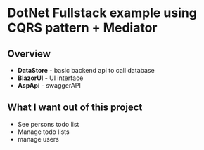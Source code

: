 # DotNet Fullstack example using CQRS pattern + Mediator

## Overview
 - **DataStore** - basic backend api to call database
 - **BlazorUI** - UI interface
 - **AspApi** - swaggerAPI

## What I want out of this project
- See persons todo list
- Manage todo lists
- manage users